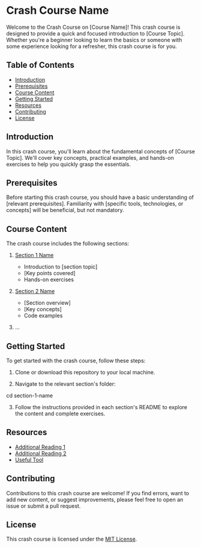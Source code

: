 # Crash Course Name

Welcome to the Crash Course on [Course Name]! This crash course is designed to provide a quick and focused introduction to [Course Topic]. Whether you're a beginner looking to learn the basics or someone with some experience looking for a refresher, this crash course is for you.

## Table of Contents

- [Introduction](#introduction)
- [Prerequisites](#prerequisites)
- [Course Content](#course-content)
- [Getting Started](#getting-started)
- [Resources](#resources)
- [Contributing](#contributing)
- [License](#license)

## Introduction

In this crash course, you'll learn about the fundamental concepts of [Course Topic]. We'll cover key concepts, practical examples, and hands-on exercises to help you quickly grasp the essentials.

## Prerequisites

Before starting this crash course, you should have a basic understanding of [relevant prerequisites]. Familiarity with [specific tools, technologies, or concepts] will be beneficial, but not mandatory.

## Course Content

The crash course includes the following sections:

1. [Section 1 Name](#section-1-name)
   - Introduction to [section topic]
   - [Key points covered]
   - Hands-on exercises

2. [Section 2 Name](#section-2-name)
   - [Section overview]
   - [Key concepts]
   - Code examples

3. ...

## Getting Started

To get started with the crash course, follow these steps:

1. Clone or download this repository to your local machine.
   
2. Navigate to the relevant section's folder:

cd section-1-name


3. Follow the instructions provided in each section's README to explore the content and complete exercises.

## Resources

- [Additional Reading 1](link)
- [Additional Reading 2](link)
- [Useful Tool](link)

## Contributing

Contributions to this crash course are welcome! If you find errors, want to add new content, or suggest improvements, please feel free to open an issue or submit a pull request.

## License

This crash course is licensed under the [MIT License](LICENSE).